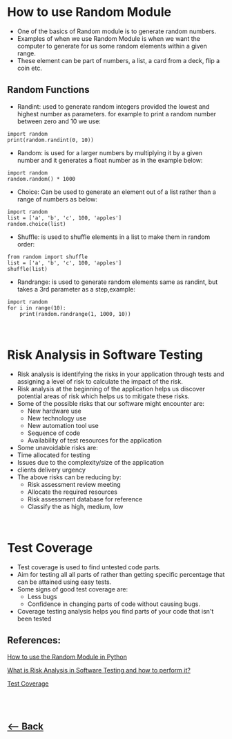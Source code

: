 # How to use Random Module
* One of the basics of Random module is to generate random numbers.
* Examples of when we use Random Module is when we want the computer to generate for us some random elements within a given range. 
* These element can be part of numbers, a list, a card from a deck, flip a coin etc.

## Random Functions
* Randint: used to generate random integers provided the lowest and highest number as parameters.
for example to print a random number between zero and 10 we use:
```
import random
print(random.randint(0, 10))
```
* Random: is used for a larger numbers by multiplying it by a given number and it generates a float number as in the example below:
```
import random
random.random() * 1000
```
* Choice: Can be used to generate an element out of a list rather than a range of numbers as below:
```
import random
list = ['a', 'b', 'c', 100, 'apples']
random.choice(list)
```
* Shuffle: is used to shuffle elements in a list to make them in random order:
```
from random import shuffle
list = ['a', 'b', 'c', 100, 'apples']
shuffle(list)
```
* Randrange: is used to generate random elements same as randint, but takes a 3rd parameter as a step,example:
```
import random
for i in range(10):
    print(random.randrange(1, 1000, 10))
```
 <br /> 


# Risk Analysis in Software Testing
* Risk analysis is identifying the risks in your application through tests and assigning a level of risk to calculate the impact of the risk.
* Risk analysis at the beginning of the application helps us discover potential areas of risk which helps us to mitigate these risks.
* Some of the possible risks that our software might encounter are:
    * New hardware use
    * New technology use
    * New automation tool use
    * Sequence of code
    * Availability of test resources for the application
* Some unavoidable risks are:
 * Time allocated for testing
 * Issues due to the complexity/size of the application
 * clients delivery urgency
* The above risks can be reducing by: 
    * Risk assessment review meeting
    * Allocate the required resources 
    * Risk assessment database for reference
    * Classify the as high, medium, low


<br /> 

# Test Coverage

* Test coverage is used to find untested code parts.
* Aim for testing all all parts of rather than getting  specific percentage that can be attained using easy tests.
* Some signs of good test coverage are:
    * Less bugs
    * Confidence in changing parts of code without causing bugs.
* Coverage testing analysis helps you find parts of your code that isn't been tested

## References:

[How to use the Random Module in Python](https://www.pythonforbeginners.com/random/how-to-use-the-random-module-in-python)


[What is Risk Analysis in Software Testing and how to perform it?](https://www.edureka.co/blog/risk-analysis-in-software-testing/) 

[Test Coverage](https://martinfowler.com/bliki/TestCoverage.html)


 <br /> <br /> 
## [<-- Back](README.md) 
